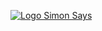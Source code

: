 [![Logo Simon Says](https://i.ibb.co/t4FJfMZ/Screenshot-2020-11-28-135250.png "Simon the Game")](https://webdevfozie.github.io/simon-says/dist/)
